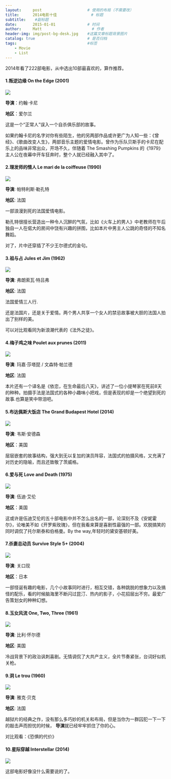 ```yaml
---
layout:     post                    # 使用的布局（不需要改）
title:      2014电影十佳               # 标题 
subtitle:    #副标题
date:       2015-01-01              # 时间
author:     Matt                      # 作者
header-img: img/post-bg-desk.jpg    #这篇文章标题背景图片
catalog: true                       # 是否归档
tags:                               #标签
    - Movie
    - List
---
```



2014年看了222部电影，从中选出10部最喜欢的，算作推荐。

#### 1.叛逆边缘 On the Edge (2001)



![](https://i.imgur.com/nkA6o3v.jpg)

 




 **导演**：约翰·卡尼

 **地区**：爱尔兰

这是一个“正常人”误入一个自杀俱乐部的故事。

如果约翰卡尼的名字对你有些陌生，他的另两部作品或许更广为人知一些：《曾经》、《歌曲改变人生》，两部音乐主题的爱情电影。曾作为乐队贝斯手的卡尼在配乐上的品味非常出众，开场不久，伴随着 The Smashing Pumpkins 的《1979》主人公在夜幕中开车狂奔时，整个人就已经融入其中了。

#### 2.理发师的情人 Le mari de la coiffeuse (1990)



![](https://i.imgur.com/0SoeJpk.jpg)

 




 **导演**: 帕特利斯·勒孔特

 **地区**: 法国

一部浪漫到死的法国爱情电影。

勒孔特很擅长营造出一种令人沉醉的气氛，比如《火车上的男人》中老教师在午后独自一人在偌大的房间中饶有兴趣的拼图，比如本片中男主人公跳的奇怪的不知名舞蹈。

对了，片中还穿插了不少王尔德式的金句。

#### 3.祖与占 Jules et Jim (1962)



![](https://i.imgur.com/uhozRJC.jpg)

 




 **导演**: 弗朗索瓦·特吕弗

 **地区**: 法国

法国爱情三人行.

还是法国片，还是关于爱情。两个男人共享一个女人的禁忌故事被大胆的法国人拍出了别样的美。

可以对比观看同为新浪潮代表的《法外之徒》。

#### 4.梅子鸡之味 Poulet aux prunes (2011)



![](https://i.imgur.com/LoH8VKF.jpg)

 




 **导演**: 玛嘉·莎塔琵 / 文森特·帕兰德

 **地区**: 法国

本片还有一个译名是《依恋，在生命最后八天》，讲述了一位小提琴家在死前8天的种种。拍摄手法是法国式的各种小趣味小把戏，但是表现的却是一个绝望到死的故事.也算是笑中带泪吧。

#### 5.布达佩斯大饭店 The Grand Budapest Hotel (2014)



![](https://i.imgur.com/fdva1aI.jpg)

 




 **导演**: 韦斯·安德森

 **地区**：美国

层层嵌套的故事结构，强大到无以复加的演员阵容，法国式的拍摄风格，又充满了对历史的隐喻，而且还致敬了茨威格。

#### 6.爱与死 Love and Death (1975)



![](https://i.imgur.com/jUMKyOG.jpg)

 




 **导演**: 伍迪·艾伦

 **地区**：美国

这或许是伍迪艾伦的五十部电影中并不怎么出名的一部，论深刻不及《安妮霍尔》，论唯美不如《开罗紫玫瑰》，但在我看来算是喜剧性最强的一部。欢脱搞笑的同时调侃了托尔斯泰和伯格曼。By the way,年轻时的黛安基顿好美。

#### 7.杀妻总动员 Survive Style 5+ (2004)



![](https://i.imgur.com/D2mxmoP.jpg)

 




 **导演**: 关口现

 **地区**：日本

一部怪诞有趣的电影，几个小故事同时进行，相互交错，各种跳脱的想象力以及搞怪的配乐，看的时候脑海里不断闪过昆汀、热内的影子，小花招层出不穷。最爱广告策划女的种种幻想。

#### 8.玉女风流 One, Two, Three (1961)



![](https://i.imgur.com/HgdqFxd.jpg)

 




 **导演**: 比利·怀尔德

 **地区**: 美国

冷战背景下的政治讽刺喜剧。无情调侃了大共产主义，全片节奏紧张，台词好似机关枪。

#### 9.洞 Le trou (1960)



![](https://i.imgur.com/tP88xlQ.jpg)

 




 **导演**: 雅克·贝克

 **地区**: 法国

越狱片的经典之作，没有那么多巧妙的机关和布局，但是当你为一群囚犯一下一下的敲击声而担忧的时候， **导演**就已经牢牢抓住了你的心。

对比观看：《恐惧的代价》

#### 10.星际穿越 Interstellar (2014)



![](https://i.imgur.com/fiTTY2d.jpg)

 




这部电影好像没什么需要说的了。

